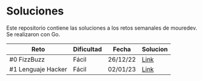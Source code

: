 # Soluciones
Este repositorio contiene las soluciones a los retos semanales de mouredev. Se realizaron con Go.

| Reto | Dificultad | Fecha | Solucion |
| ---- | ---------- | ----- | -------- |
| #0 FizzBuzz | Fácil | 26/12/22 | [Link](retos/00-fizzbuzz/main.go) |
| #1 Lenguaje Hacker | Fácil | 02/01/23 | [Link](retos/01-lenguajehacker/main.go) |